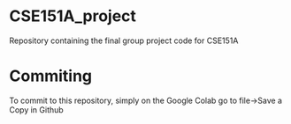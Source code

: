 # CSE151A_project
Repository containing the final group project code for CSE151A

# Commiting
To commit to this repository, simply on the Google Colab go to file->Save a Copy in Github
